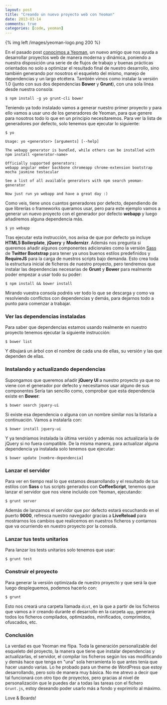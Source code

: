```yaml
---
layout: post
title: "Creando un nuevo proyecto web con Yeoman"
date: 2013-03-14
comments: true
categories: [code, yeoman]
---
```

{% img left /images/yeoman-logo.png 200 %}

En el pasado post [conocimos a Yeoman](/blog/2013/02/27/desarrollo-web-moderno-con-yeoman), un nuevo amigo que nos ayuda a desarrollar proyectos web de manera moderna y dinámica, poniendo a nuestra disposición una serie de de flujos de trabajo y buenas prácticas orientados no solo a optimizar el resultado final de nuestro desarrollo, sino también generando por nosotros el esqueleto del mismo, manejo de dependencias y un largo etcétera. También vimos como instalar la versión 1.0 (junto con sus dos dependencias  **Bower** y 
**Grunt**), con una sola linea desde nuestra consola:

<!--more-->


    $ npm install -g yo grunt-cli bower

Teniendo ya todo instalado vamos a generar nuestro primer proyecto y para ello vamos a usar uno de los generadores de Yeoman, para que genere para nosotros todo lo que en un principio necesitaremos. Para ver la lista de generadores por defecto, solo tenemos que ejecutar lo siguiente:

    $ yo

    Usage: yo <generator> [arguments] [--help]

    The webapp generator is bundled, while others can be installed with npm install <generator-name>

    Officially supported generators:
    webapp angular ember backbone chromeapp chrome-extension bootstrap mocha jasmine testacular

    See a list of all available generators with npm search yeoman-generator

    Now just run yo webapp and have a great day :)

Como veis, tiene unos cuantos generadores por defecto, dependiendo de que librerías o frameworks queramos usar, pero para este ejemplo vamos a generar un nuevo proyecto con el generador por defecto **webapp** y luego añadiremos alguna dependencia más.

	$ yo webapp

Tras ejecutar esta instrucción, nos avisa de que por defecto ya incluye **HTML5 Boilerplate**, **jQuery** y **Modernizr**. Además nos pregunta si queremos añadir algunos componentes adicionales como la versión [Sass](/blog/2013-01-19-mejores-hojas-de-estilo-con-sass) de **Twitter Bootstrap** para tener ya unos buenos estilos predefinidos y **RequireJS** para la carga de nuestros scripts bajo demanda. Esto crea toda la estructura inicial de ficheros de nuestro proyecto, pero tendremos que instalar las dependencias necesarias de **Grunt** y **Bower** para realmente poder empezar a usar todo su poder:

    $ npm install && bower install

Mirando vuestra consola podréis ver todo lo que se descarga y como va resolviendo conflictos con dependencias y demás, para dejarnos todo a punto para comenzar a trabajar.

### Ver las dependencias instaladas

Para saber que dependencias estamos usando realmente en nuestro proyecto tenemos ejecutar la siguiente instrucción:

    $ bower list

Y dibujará un árbol con el nombre de cada una de ellas, su versión y las que dependen de ellas.

### Instalando y actualizando dependencias

Supongamos que queremos añadir **jQuery UI** a nuestro proyecto ya que no viene con el generador por defecto y necesitamos usar alguno de sus componentes Sería tan sencillo como, comprobar que esta dependencia existe en **Bower**:

    $ bower search jquery-ui

Si existe esa dependencia o alguna con un nombre similar nos la listaría a continuación. Vamos a instalarla con:

    $ bower install jquery-ui

Y ya tendríamos instalada la última versión y además nos actualizaría la de jQuery si no fuera compatible.
De la misma manera, para actualizar alguna dependencia ya instalada solo tenemos que ejecutar:

    $ bower update [nombre-dependencia]

### Lanzar el servidor

Para ver en tiempo real lo que estamos desarrollando y el resultado de tus estilos con **Sass** o tus scripts generados con **CoffeeScript**, tenemos que lanzar el servidor que nos viene incluido con Yeoman, ejecutando:

    $ grunt server

Además de lanzarnos el servidor que por defecto estará escuchando en el puerto **9000**, refresca nuestro navegador gracias a **LiveReload** para mostrarnos los cambios que realicemos en nuestros ficheros y contarnos que va ocurriendo en nuestro proyecto por la consola.

### Lanzar tus tests unitarios

Para lanzar los tests unitarios solo tenemos que usar:

    $ grunt test

### Construir el proyecto

Para generar la versión optimizada de nuestro proyecto y que será la que luego despleguemos, podemos hacerlo con:

    $ grunt

Esto nos creará una carpeta llamada <code>dist</code>, en la que a partir de los ficheros que vamos a ir creando durante el desarrollo en la carpeta <code>app</code>, generará todos los ficheros compilados, optimizados, minificados, comprimidos, ofuscados, etc.

### Conclusión

La verdad es que Yeoman me flipa. Toda la generación personalizable del esqueleto del proyecto, la manera que tiene que instalar dependencias y actualizarlas, el servidor, el compilar los ficheros según los vas modificando y demás hace que tenga en "una" sola herramienta lo que antes tenía que hacer usando varias. Lo he probado para un theme de WordPress que estoy desarrollando, pero solo de manera muy básica. No me atrevo a decir que tal funcionará con otro tipo de proyectos, pero gracias al nivel de personalización que le puedes dar a todas las tareas con el fichero <code>Grunt.js</code>, estoy deseando poder usarlo más a fondo y exprimirlo al máximo.

Love & Boards! 



